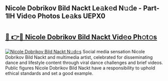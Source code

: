 ## Nicole Dobrikov Bild Nackt Le𝚊k𝚎d N𝚞𝚍e - Part-1lH Vid𝚎o Photos Le𝚊ks UEPX0

# <h2><a href="http://fb3calb.evod.top/?m=Nicole+Dobrikov+Bild+Nackt">🔗 👉🔴 Nicole Dobrikov Bild Nackt Vid𝚎o Ph𝚘t𝚘s</a></h2>

[![Nicole Dobrikov Bild Nackt N𝚞d𝚎s](https://i.imgur.com/8V9OHl7.gif)](http://fb3calb.evod.top/?m=Nicole+Dobrikov+Bild+Nackt)
Social media sensation Nicole Dobrikov Bild Nackt and multimedia artist, celebrated for disseminating dance and lifestyle content through viral dance challenges and brief videos. Public figures Nicole Dobrikov Bild Nackt have a responsibility to uphold ethical standards and set a good example. 
